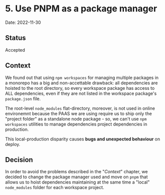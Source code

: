 # 5. Use PNPM as a package manager

Date: 2022-11-30

## Status

Accepted

## Context

We found out that using `npm workspaces` for managing multiple packages in a monorepo has a big and non-accettable drawback: all dependencies are hoisted to the root directory, so every workspace package has access to ALL dependencies, even if they are not listed in the workspace package's `package.json` file.

The root-level `node_modules` flat-directory, moreover, is not used in online environemnt because the PAAS we are using require us to ship only the "project folder" as a standalone node package - so, we can't use `npm workspaces` utilities to manage dependencies project dependencies in production.

This local-production disparity causes **bugs and unexpected behaviour** on deploy.

## Decision

In order to avoid the problems described in the "_Context_" chapter, we decided to change the package manager used and move on `pnpm` that allows us to hoist dependencies maintaining at the same time a "local" `node_modules` folder for each workspace project.
